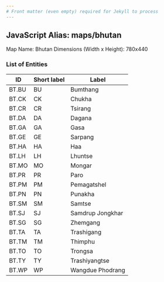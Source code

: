 ```yaml
---
# Front matter (even empty) required for Jekyll to process
---
```


## JavaScript Alias: maps/bhutan

Map Name: Bhutan
Dimensions (Width x Height): 780x440

### List of Entities

ID | Short label | Label
---|---|---|
BT.BU|BU|Bumthang
BT.CK|CK|Chukha
BT.CR|CR|Tsirang
BT.DA|DA|Dagana
BT.GA|GA|Gasa
BT.GE|GE|Sarpang
BT.HA|HA|Haa
BT.LH|LH|Lhuntse
BT.MO|MO|Mongar
BT.PR|PR|Paro
BT.PM|PM|Pemagatshel
BT.PN|PN|Punakha
BT.SM|SM|Samtse
BT.SJ|SJ|Samdrup Jongkhar
BT.SG|SG|Zhemgang
BT.TA|TA|Trashigang
BT.TM|TM|Thimphu
BT.TO|TO|Trongsa
BT.TY|TY|Trashiyangtse
BT.WP|WP|Wangdue Phodrang

